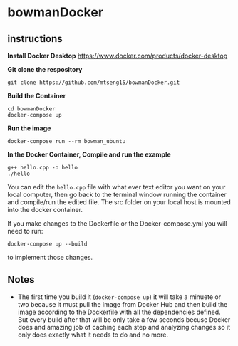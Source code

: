 # bowmanDocker

## instructions
**Install Docker Desktop**
https://www.docker.com/products/docker-desktop

**Git clone the respository**
```
git clone https://github.com/mtseng15/bowmanDocker.git

```
**Build the Container**
```
cd bowmanDocker
docker-compose up
```
**Run the image**
```
docker-compose run --rm bowman_ubuntu
```
**In the Docker Container, Compile and run the example**
```
g++ hello.cpp -o hello
./hello
```
You can edit the `hello.cpp` file with what ever text editor you want on your local computer, then go back to the terminal window running the container and compile/run the edited file. The src folder on your local host is mounted into the docker container.

If you make changes to the Dockerfile or the Docker-compose.yml you will need to run:
```
docker-compose up --build
```
to implement those changes.

## Notes
- The first time you build it (`docker-compose up`) it will take a minuete or two because it must pull the image from Docker Hub and then build the image according to the Dockerfile with all the dependencies defined. But every build after that will be only take a few seconds becuse Docker does and amazing job of caching each step and analyzing changes so it only does exactly what it needs to do and no more.
